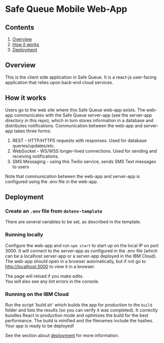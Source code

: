 # Safe Queue Mobile Web-App

## Contents

1. [Overview](#overview)
2. [How it works](#how-it-works)
3. [Deployment](#deployment)

## Overview

This is the client side application in Safe Queue.
It is a react-js user-facing application that relies upon back-end cloud services.

## How it works

Users go to the web site where this Safe Queue web-app exists.  The web-app communicates with the Safe Queue server-app (see the server-app directory in this repo), which in turn stores information in a database and distributes notifications.
Communication between the web-app and server-app takes three forms:
1. REST - HTTP/HTTPS requests with responses.  Used for database queries/updates/etc.
2. WebSocket - WS/WSS longer-lived connections. Used for sending and receiving notifications.
3. SMS Messaging - using this Twilio service, sends SMS Text messages to users

Note that communication between the web-app and server-app is configured using the .env file in the web-app.

## Deployment

### Create an `.env` file from `dotenv-template`

There are several variables to be set, as described in the template.

### Running locally

Configure the web-app and run `npm start`  to start up on the local IP on port 3000.  It will connect to the server-app as configured in the .env file (which can be a localhost server-app or a server-app deployed in the IBM Cloud).
The web-app should open in a browser automatically, but if not go to [http://localhost:3000](http://localhost:3000) to view it in a browser.

The page will reload if you make edits.<br />
You will also see any lint errors in the console.

### Running on the IBM Cloud

Run the script 'build.sh' which builds the app for production to the `build` folder and lists the results (so you can verify it was completed).
It correctly bundles React in production mode and optimizes the build for the best performance.
The build is minified and the filenames include the hashes.
Your app is ready to be deployed!

See the section about [deployment](https://facebook.github.io/create-react-app/docs/deployment) for more information.
